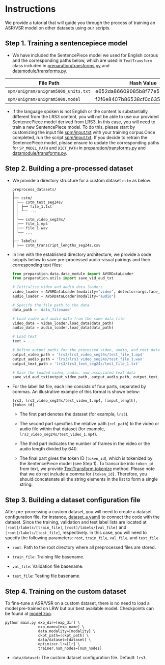 # Instructions

We provide a tutorial that will guide you through the process of training an ASR/VSR model on other datasets using our scripts.


## Step 1. Training a sentencepiece model

- We have included the SentencePiece model we used for English corpus and the corresponding paths below, which are used in `TextTransform` class included in [preparation/transforms.py](preparation/transforms.py) and [datamodule/transforms.py](datamodule/transforms.py).

|              File Path                  |            Hash Value             |
| --------------------------------------- | --------------------------------- |
| `spm/unigram/unigram5000_units.txt`     | e652da86609085b8f77e5cffcd1943bd  |
| `spm/unigram/unigram5000.model`         | f2f6e8407b86538cf0c635a534eda799  |

- If the language spoken is not English or the content is substantially different from the LRS3 content, you will not be able to use our provided SentencePiece model derived from LRS3. In this case, you will need to train a new SentencePiece model. To do this, please start by customizing the input file [spm/input.txt](./spm/input.txt) with your training corpus.Once completed, run the script [spm/input.txt](./spm/input.txt). If you decide to retrain the SentencePiece model, please ensure to update the corresponding paths for `SP_MODEL_PATH` and `DICT_PATH` in [preparation/transforms.py](preparation/transforms.py) and [datamodule/transforms.py](datamodule/transforms.py).


## Step 2. Building a pre-processed dataset

- We provide a directory structure for a custom dataset `cstm` as below:
    ```
    preprocess_datasets/
    │
    ├── cstm/
    │ ├── cstm_text_seg24s/
    │ │ ├── file_1.txt
    │ │ └── ...
    │ │
    │ └── cstm_video_seg24s/
    │ ├── file_1.mp4
    │ ├── file_1.wav
    │ └── ...
    │
    ├── labels/
    │ ├── cstm_transcript_lengths_seg24s.csv
    ```

- In line with the established directory architecture, we provide a code snippts below to save pre-processed audio-visual pairings and their corresponding text files:
    ```Python
    from preparation.data.data_module import AVSRDataLoader
    from preparation.utils import save_vid_aud_txt

    # Initialize video and audio data loaders
    video_loader = AVSRDataLoader(modality="video", detector=args.face_detector, convert_gray=False)
    audio_loader = AVSRDataLoader(modality="audio")

    # Specify the file path to the data
    data_path = 'data_filename'

    # Load video and audio data from the same data file
    video_data = video_loader.load_data(data_path)
    audio_data = audio_loader.load_data(data_path)

    # Load text
    text = ...

    # Define output paths for the processed video, audio, and text data
    output_video_path = 'lrs3/lrs3_video_seg24s/test_file_1.mp4'
    output_audio_path = 'lrs3/lrs3_video_seg24s/test_file_1.wav'
    output_text_path = 'lrs3/lrs3_text_seg24s/test_file_1.txt'

    # Save the loaded video, audio, and associated text data
    save_vid_aud_txt(output_video_path, output_audio_path, output_text_path, video_data, audio_data, text, video_fps=25, audio_sample_rate=16000)
    ```
- For the label list file, each line consists of four parts, separated by commas. An illustrative example of this format is shown below:

    ```
    lrs3, lrs3_video_seg24s/test_video_1.mp4, [input_length], [token_id]
    ```

    - The first part denotes the dataset (for example, `lrs3`).
    
    - The second part specifies the relative path (`rel_path`) to the video or audio file within that dataset (for example, `lrs3_video_seg24s/test_video_1.mp4`).

    - The third part indicates the number of frames in the video or the audio length divided by 640.
    
    - The final part gives the token ID (`token_id`), which is tokenized by the SentencePiece model (see Step 1). To transcribe into `token_id` from text, we provide [TextTransform.tokenize](./preparation/transforms.py) method. Please note that we do not include a comma for `[token_id]`. Therefore, you should concatenate all the string elements in the list to form a single string.


## Step 3. Building a dataset configuration file

After pre-processing a custom dataset, you will need to create a dataset configuration file, for instance, [dataset_a.yaml](./conf/data/dataset/dataset_a.yaml)) to connect the code with the dataset. Since the training, validation and test label lists are located at `[root]/labels/[train_file]`, `[root]/labels/[val_file]` and `[root]/labels/[test_file]`, respectively. In this case, you will need to specify the following parameters: `root`, `train_file`, `val_file`, and `test_file`.

- `root`: Path to the root directory where all preprocessed files are stored.

- `train_file`: Training file basename.

- `val_file`: Validation file basename.

- `test_file`: Testing file basename.

## Step 4. Training on the custom dataset

To fine-tune a ASR/VSR on a custom dataset, there is no need to load a model pre-trained on LRW but our best available model. Checkpoints can be found at [model zoo](https://github.com/mpc001/auto_avsr/tree/main#model-zoo).

```Shell
python main.py exp_dir=[exp_dir] \
               exp_name=[exp_name] \
               data.modality=[modality] \
               ckpt_path=[ckpt_path] \
               data/dataset=[dataset] \
               optimizer.lr=[lr] \
               trainer.num_nodes=[num_nodes]
```

- `data/dataset`: The custom dataset configuration file. Default: `lrs3`.

